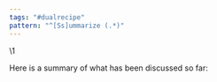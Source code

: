 ```yaml
---
tags: "#dualrecipe"
pattern: "^[Ss]ummarize (.*)"
---
```


\1

Here is a summary of what has been discussed so far:
